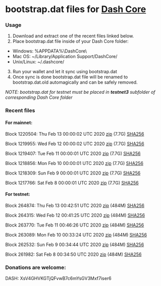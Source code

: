 # bootstrap.dat files for [Dash Core](https://github.com/dashpay/dash)

### Usage

1. Download and extract one of the recent files linked below.
2. Place bootstrap.dat file inside of your Dash Core folder:
 - Windows: %APPDATA%\DashCore\
 - Mac OS: ~/Library/Application Support/DashCore/
 - Unix/Linux: ~/.dashcore/
3. Run your wallet and let it sync using bootstrap.dat
4. Once sync is done bootstrap.dat file will be renamed to bootstrap.dat.old automagically and can be safely removed.

_NOTE: bootstrap.dat for testnet must be placed in **testnet3** subfolder of corresponding Dash Core folder_

### Recent files

#### For mainnet:

Block 1220504: Thu Feb 13 00:00:02 UTC 2020 [zip](https://dash-bootstrap.ams3.digitaloceanspaces.com/mainnet/2020-02-13/bootstrap.dat.zip) (7.7G) [SHA256](https://dash-bootstrap.ams3.digitaloceanspaces.com/mainnet/2020-02-13/sha256.txt)

Block 1219955: Wed Feb 12 00:00:02 UTC 2020 [zip](https://dash-bootstrap.ams3.digitaloceanspaces.com/mainnet/2020-02-12/bootstrap.dat.zip) (7.7G) [SHA256](https://dash-bootstrap.ams3.digitaloceanspaces.com/mainnet/2020-02-12/sha256.txt)

Block 1219407: Tue Feb 11 00:00:01 UTC 2020 [zip](https://dash-bootstrap.ams3.digitaloceanspaces.com/mainnet/2020-02-11/bootstrap.dat.zip) (7.7G) [SHA256](https://dash-bootstrap.ams3.digitaloceanspaces.com/mainnet/2020-02-11/sha256.txt)

Block 1218856: Mon Feb 10 00:00:01 UTC 2020 [zip](https://dash-bootstrap.ams3.digitaloceanspaces.com/mainnet/2020-02-10/bootstrap.dat.zip) (7.7G) [SHA256](https://dash-bootstrap.ams3.digitaloceanspaces.com/mainnet/2020-02-10/sha256.txt)

Block 1218309: Sun Feb  9 00:00:01 UTC 2020 [zip](https://dash-bootstrap.ams3.digitaloceanspaces.com/mainnet/2020-02-09/bootstrap.dat.zip) (7.7G) [SHA256](https://dash-bootstrap.ams3.digitaloceanspaces.com/mainnet/2020-02-09/sha256.txt)

Block 1217766: Sat Feb  8 00:00:01 UTC 2020 [zip](https://dash-bootstrap.ams3.digitaloceanspaces.com/mainnet/2020-02-08/bootstrap.dat.zip) (7.7G) [SHA256](https://dash-bootstrap.ams3.digitaloceanspaces.com/mainnet/2020-02-08/sha256.txt)


#### For testnet:

Block 264874: Thu Feb 13 00:42:51 UTC 2020 [zip](https://dash-bootstrap.ams3.digitaloceanspaces.com/testnet/2020-02-13/bootstrap.dat.zip) (484M) [SHA256](https://dash-bootstrap.ams3.digitaloceanspaces.com/testnet/2020-02-13/sha256.txt)

Block 264315: Wed Feb 12 00:41:25 UTC 2020 [zip](https://dash-bootstrap.ams3.digitaloceanspaces.com/testnet/2020-02-12/bootstrap.dat.zip) (484M) [SHA256](https://dash-bootstrap.ams3.digitaloceanspaces.com/testnet/2020-02-12/sha256.txt)

Block 263770: Tue Feb 11 00:46:26 UTC 2020 [zip](https://dash-bootstrap.ams3.digitaloceanspaces.com/testnet/2020-02-11/bootstrap.dat.zip) (484M) [SHA256](https://dash-bootstrap.ams3.digitaloceanspaces.com/testnet/2020-02-11/sha256.txt)

Block 263089: Mon Feb 10 00:33:24 UTC 2020 [zip](https://dash-bootstrap.ams3.digitaloceanspaces.com/testnet/2020-02-10/bootstrap.dat.zip) (484M) [SHA256](https://dash-bootstrap.ams3.digitaloceanspaces.com/testnet/2020-02-10/sha256.txt)

Block 262532: Sun Feb  9 00:34:44 UTC 2020 [zip](https://dash-bootstrap.ams3.digitaloceanspaces.com/testnet/2020-02-09/bootstrap.dat.zip) (484M) [SHA256](https://dash-bootstrap.ams3.digitaloceanspaces.com/testnet/2020-02-09/sha256.txt)

Block 261982: Sat Feb  8 00:34:50 UTC 2020 [zip](https://dash-bootstrap.ams3.digitaloceanspaces.com/testnet/2020-02-08/bootstrap.dat.zip) (484M) [SHA256](https://dash-bootstrap.ams3.digitaloceanspaces.com/testnet/2020-02-08/sha256.txt)


### Donations are welcome:

DASH: XsV4GHVKGTjQFvwB7c6mYsGV3Mxf7iser6
